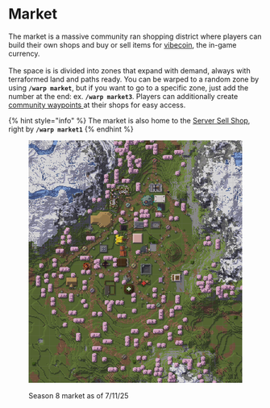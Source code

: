 # Market

The market is a massive community ran shopping district where players can build their own shops and buy or sell items for [vibecoin](economy.md), the in-game currency.\
\
The space is is divided into zones that expand with demand, always with terraformed land and paths ready. You can be warped to a random zone by using **`/warp market`**, but if you want to go to a specific zone, just add the number at the end: ex. **`/warp market3`**. Players can additionally create [community waypoints ](tweak-list/community-waypoints.md)at their shops for easy access.

{% hint style="info" %}
The market is also home to the [Server Sell Shop](server-sell-shop.md), right by **`/warp market1`**&#x20;
{% endhint %}

<figure><img src="../.gitbook/assets/s8_market.png" alt=""><figcaption><p>Season 8 market as of 7/11/25</p></figcaption></figure>
